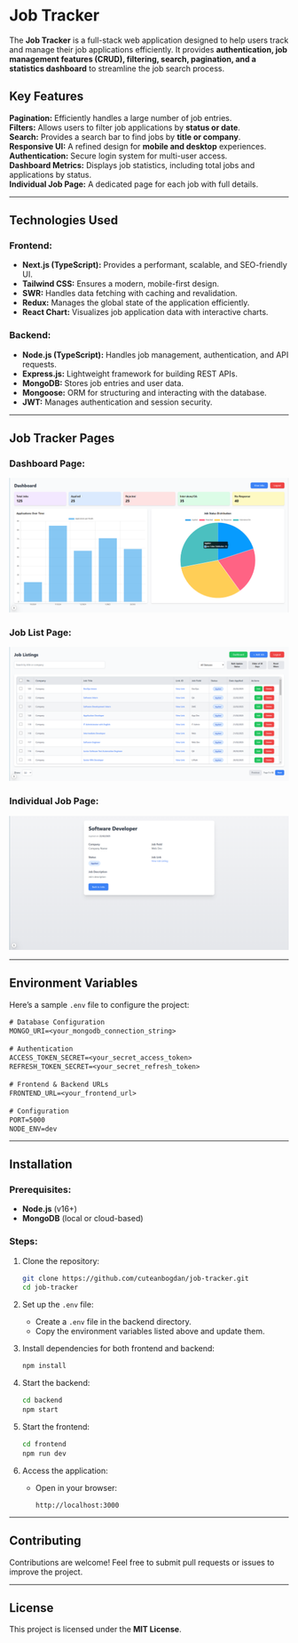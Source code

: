 # Job Tracker

The **Job Tracker** is a full-stack web application designed to help users track and manage their job applications efficiently.
It provides **authentication, job management features (CRUD), filtering, search, pagination, and a statistics dashboard** to streamline the job search process.

## Key Features

**Pagination:** Efficiently handles a large number of job entries.  
**Filters:** Allows users to filter job applications by **status or date**.  
**Search:** Provides a search bar to find jobs by **title or company**.  
**Responsive UI:** A refined design for **mobile and desktop** experiences.  
**Authentication:** Secure login system for multi-user access.  
**Dashboard Metrics:** Displays job statistics, including total jobs and applications by status.  
**Individual Job Page:** A dedicated page for each job with full details.

---

## Technologies Used

### **Frontend:**

- **Next.js (TypeScript):** Provides a performant, scalable, and SEO-friendly UI.
- **Tailwind CSS:** Ensures a modern, mobile-first design.
- **SWR:** Handles data fetching with caching and revalidation.
- **Redux:** Manages the global state of the application efficiently.
- **React Chart:** Visualizes job application data with interactive charts.

### **Backend:**

- **Node.js (TypeScript):** Handles job management, authentication, and API requests.
- **Express.js:** Lightweight framework for building REST APIs.
- **MongoDB:** Stores job entries and user data.
- **Mongoose:** ORM for structuring and interacting with the database.
- **JWT:** Manages authentication and session security.

---

## Job Tracker Pages

### **Dashboard Page:**

![Displays job application metrics and statistics.](https://raw.githubusercontent.com/cuteanbogdan/job-tracker/refs/heads/master/DashboardPage.PNG)

### **Job List Page:**

![Shows all job applications with pagination, filtering, and search options.](https://raw.githubusercontent.com/cuteanbogdan/job-tracker/refs/heads/master/JobListingPage.PNG)

### **Individual Job Page:**

![Provides a detailed view of a specific job entry.](https://raw.githubusercontent.com/cuteanbogdan/job-tracker/refs/heads/master/IndividualJobPage.PNG)

---

## Environment Variables

Here’s a sample `.env` file to configure the project:

```env
# Database Configuration
MONGO_URI=<your_mongodb_connection_string>

# Authentication
ACCESS_TOKEN_SECRET=<your_secret_access_token>
REFRESH_TOKEN_SECRET=<your_secret_refresh_token>

# Frontend & Backend URLs
FRONTEND_URL=<your_frontend_url>

# Configuration
PORT=5000
NODE_ENV=dev
```

---

## Installation

### **Prerequisites:**

- **Node.js** (v16+)
- **MongoDB** (local or cloud-based)

### **Steps:**

1. Clone the repository:

   ```bash
   git clone https://github.com/cuteanbogdan/job-tracker.git
   cd job-tracker
   ```

2. Set up the `.env` file:

   - Create a `.env` file in the backend directory.
   - Copy the environment variables listed above and update them.

3. Install dependencies for both frontend and backend:

   ```bash
   npm install
   ```

4. Start the backend:

   ```bash
   cd backend
   npm start
   ```

5. Start the frontend:

   ```bash
   cd frontend
   npm run dev
   ```

6. Access the application:
   - Open in your browser:
     ```
     http://localhost:3000
     ```

---

## Contributing

Contributions are welcome! Feel free to submit pull requests or issues to improve the project.

---

## License

This project is licensed under the **MIT License**.
